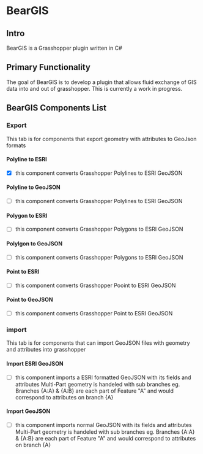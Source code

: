# BearGIS

## Intro
BearGIS is a Grasshopper plugin written in C#

## Primary Functionality
The goal of BearGIS is to develop a plugin that allows fluid exchange of GIS data into and out of grasshopper. 
This is currently a work in progress. 

## BearGIS Components List

### Export
This tab is for components that export geometry with attributes to GeoJson formats

#### Polyline to ESRI
- [x] this component converts Grasshopper Polylines to ESRI GeoJSON

#### Polyline to GeoJSON
 - [ ] this component converts Grasshopper Polylines to ESRI GeoJSON

#### Polygon to ESRI
- [ ] this component converts Grasshopper Polygons to ESRI GeoJSON

#### Polylgon to GeoJSON
- [ ] this component converts Grasshopper Polygons to ESRI GeoJSON

#### Point to ESRI
- [ ] this component converts Grasshopper Pooint to ESRI GeoJSON

#### Point to GeoJSON
- [ ] this component converts Grasshopper Point to ESRI GeoJSON

### import
This tab is for components that can import GeoJSON files with geometry and attributes into grasshopper
#### Import ESRI GeoJSON
- [ ] this component imports a ESRI formatted GeoJSON with its fields and attributes
Multi-Part geometry is handeled with sub branches eg. Branches {A:A} & {A:B} are each part of Feature "A" and would correspond to attributes on branch {A} 

#### Import GeoJSON
- [ ] this component imports normal GeoJSON with its fields and attributes
Multi-Part geometry is handeled with sub branches eg. Branches {A:A} & {A:B} are each part of Feature "A" and would correspond to attributes on branch {A} 
